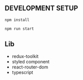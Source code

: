 ## DEVELOPMENT SETUP

```
npm install

npm run start
```

## Lib
- redux-toolkit
- styled component
- react-router-dom
- typescript